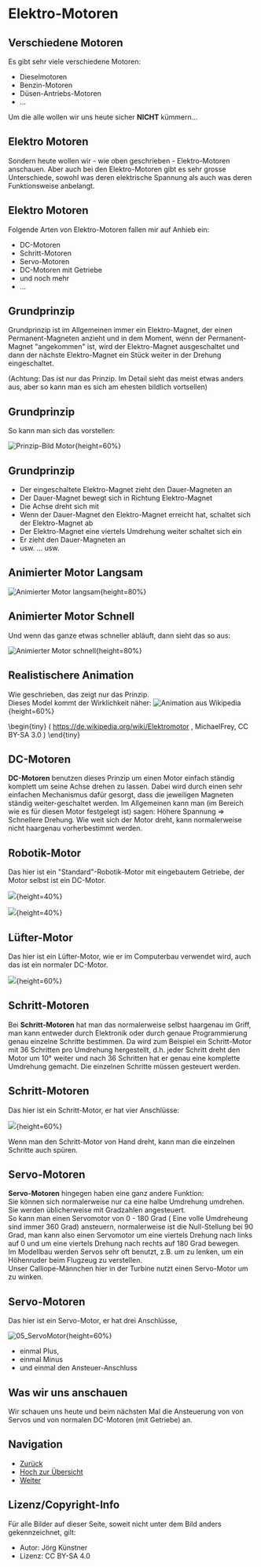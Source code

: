 # Elektro-Motoren

## Verschiedene Motoren

Es gibt sehr viele verschiedene Motoren:

- Dieselmotoren
- Benzin-Motoren
- Düsen-Antriebs-Motoren
- ...

Um die alle wollen wir uns heute sicher __NICHT__ kümmern...

## Elektro Motoren

Sondern heute wollen wir - wie oben geschrieben - Elektro-Motoren anschauen.
Aber auch bei den Elektro-Motoren gibt es sehr grosse Unterschiede,
sowohl was deren elektrische Spannung als auch was deren Funktionsweise anbelangt.


## Elektro Motoren

Folgende Arten von Elektro-Motoren fallen mir auf Anhieb ein:

* DC-Motoren
* Schritt-Motoren
* Servo-Motoren
* DC-Motoren mit Getriebe
* und noch mehr
* ...

## Grundprinzip

Grundprinzip ist im Allgemeinen immer ein Elektro-Magnet, 
der einen Permanent-Magneten anzieht 
und in dem Moment, wenn der Permanent-Magnet "angekommen" ist, 
wird der Elektro-Magnet ausgeschaltet 
und dann der nächste Elektro-Magnet ein Stück weiter in der Drehung eingeschaltet.

(Achtung: Das ist nur das Prinzip. Im Detail sieht das meist etwas anders aus, aber so kann man es sich am ehesten bildlich vortsellen)

## Grundprinzip

So kann man sich das vorstellen:

![Prinzip-Bild Motor](./pics/Motor-Prinzip_Overview.png){height=60%}


## Grundprinzip

* Der eingeschaltete Elektro-Magnet zieht den Dauer-Magneten an
* Der Dauer-Magnet bewegt sich in Richtung Elektro-Magnet
* Die Achse dreht sich mit
* Wenn der Dauer-Magnet den Elektro-Magnet erreicht hat, schaltet sich der Elektro-Magnet ab
* Der Elektro-Magnet eine viertels Umdrehung weiter schaltet sich ein
* Er zieht den Dauer-Magneten an
* usw. ... usw. 

## Animierter Motor Langsam

![Animierter Motor langsam](./pics/MotorAnimated01.gif){height=80%}


## Animierter Motor Schnell

Und wenn das ganze etwas schneller abläuft, dann sieht das so aus:

![Animierter Motor schnell](./pics/MotorAnimated02.gif){height=80%}


## Realistischere Animation 

Wie geschrieben, das zeigt nur das Prinzip.   
Dieses Model kommt der Wirklichkeit näher:
![Animation aus Wikipedia](./pics/220px-Animation_einer_Gleichstrommaschine.gif){height=60%}

\begin{tiny}
( https://de.wikipedia.org/wiki/Elektromotor  , MichaelFrey, CC BY-SA 3.0 )
\end{tiny}

## DC-Motoren

__DC-Motoren__ benutzen dieses Prinzip um einen Motor einfach ständig komplett um seine Achse drehen zu lassen. 
Dabei wird durch einen sehr einfachen Mechanismus dafür gesorgt, dass die jeweiligen Magneten ständig weiter-geschaltet werden.
Im Allgemeinen kann man (im Bereich wie es für diesen Motor festgelegt ist) sagen:
Höhere Spannung => Schnellere Drehung.
Wie weit sich der Motor dreht, kann normalerweise nicht haargenau vorherbestimmt werden.

## Robotik-Motor

Das hier ist ein "Standard"-Robotik-Motor mit eingebautem Getriebe, der Motor selbst ist ein DC-Motor.

![](./pics/01_DC_Motor_Getriebe.png){height=40%}

![](./pics/02_DC_Motor_Getriebe.png){height=40%}

## Lüfter-Motor
Das hier ist ein Lüfter-Motor, wie er im Computerbau verwendet wird, auch das ist ein normaler DC-Motor.

![](./pics/03_DC_Motor_Luefter.png){height=60%}

## Schritt-Motoren

Bei __Schritt-Motoren__ hat man das normalerweise selbst haargenau im Griff, man kann entweder durch Elektronik oder durch genaue Programmierung genau einzelne Schritte bestimmen.
Da wird zum Beispiel ein Schritt-Motor mit 36 Schritten pro Umdrehung hergestellt, d.h. jeder Schritt dreht den Motor um 10° weiter und nach 36 Schritten hat er genau eine komplette Umdrehung gemacht.
Die einzelnen Schritte müssen gesteuert werden.

## Schritt-Motoren

Das hier ist ein Schritt-Motor, er hat vier Anschlüsse:

![](./pics/04_SchrittMotor.png){height=60%}

Wenn man den Schritt-Motor von Hand dreht, kann man die einzelnen Schritte auch spüren.

## Servo-Motoren

__Servo-Motoren__ hingegen haben eine ganz andere Funktion:  
Sie können sich normalerweise nur ca eine halbe Umdrehung umdrehen. Sie werden üblicherweise mit Gradzahlen angesteuert.  
So kann man einen Servomotor von 0 - 180 Grad ( Eine volle Umdreheung sind immer 360 Grad) ansteuern, normalerweise ist die Null-Stellung bei 90 Grad, man kann also einen Servomotor um eine viertels Drehung nach links auf 0 und um eine viertels Drehung nach rechts auf 180 Grad bewegen.  
Im Modellbau werden Servos sehr oft benutzt, z.B. um zu lenken, um ein Höhenruder beim Flugzeug zu verstellen.  
Unser Calliope-Männchen hier in der Turbine nutzt einen Servo-Motor um zu winken.


## Servo-Motoren

Das hier ist ein Servo-Motor, er hat drei Anschlüsse, 

![05_ServoMotor](./pics/05_ServoMotor.png){height=60%}

* einmal Plus, 
* einmal Minus 
* und einmal den Ansteuer-Anschluss


## Was wir uns anschauen

Wir schauen uns heute und beim nächsten Mal die Ansteuerung von von Servos und von normalen DC-Motoren (mit Getriebe) an.

## Navigation


* [Zurück](../06_02_Schleifen/README.md)  
* [Hoch zur Übersicht](../README.md)  
* [Weiter](../06_04_Servos/README.md)  



## Lizenz/Copyright-Info
Für alle Bilder auf dieser Seite, soweit nicht unter dem Bild anders gekennzeichnet,  gilt:

*  Autor: Jörg Künstner
* Lizenz: CC BY-SA 4.0


